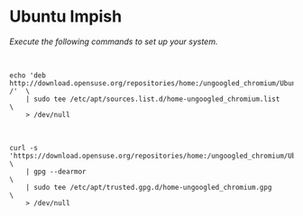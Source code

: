 
# Ubuntu Impish

*Execute the following commands to set up your system.*

<br>

```shell
echo 'deb http://download.opensuse.org/repositories/home:/ungoogled_chromium/Ubuntu_Impish/ /'  \
    | sudo tee /etc/apt/sources.list.d/home-ungoogled_chromium.list                             \
    > /dev/null
```

<br>

```shell
curl -s 'https://download.opensuse.org/repositories/home:/ungoogled_chromium/Ubuntu_Impish/Release.key' \
    | gpg --dearmor                                                                                     \
    | sudo tee /etc/apt/trusted.gpg.d/home-ungoogled_chromium.gpg                                       \
    > /dev/null
```